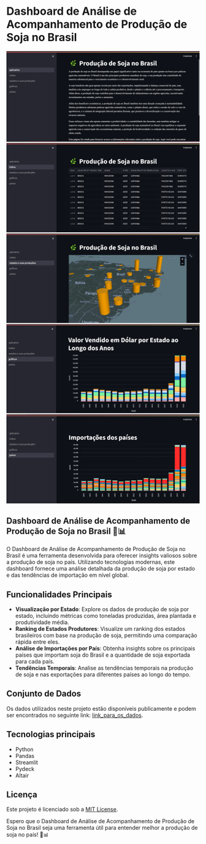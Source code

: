 # Dashboard de Análise de Acompanhamento de Produção de Soja no Brasil

![Dashboard de Análise de Acompanhamento de Produção de Soja no Brasil](./assets/text.png)
![Dashboard de Análise de Acompanhamento de Produção de Soja no Brasil](./assets/tabela.png)
![Dashboard de Análise de Acompanhamento de Produção de Soja no Brasil](./assets/brasil.png)
![Dashboard de Análise de Acompanhamento de Produção de Soja no Brasil](./assets/dolar_states.png)
![Dashboard de Análise de Acompanhamento de Produção de Soja no Brasil](./assets/import_countries.png)

## Dashboard de Análise de Acompanhamento de Produção de Soja no Brasil 🌱📊

O Dashboard de Análise de Acompanhamento de Produção de Soja no Brasil é uma ferramenta desenvolvida para oferecer insights valiosos sobre a produção de soja no país. Utilizando tecnologias modernas, este dashboard fornece uma análise detalhada da produção de soja por estado e das tendências de importação em nível global.

## Funcionalidades Principais

- **Visualização por Estado**: Explore os dados de produção de soja por estado, incluindo métricas como toneladas produzidas, área plantada e produtividade média.
- **Ranking de Estados Produtores**: Visualize um ranking dos estados brasileiros com base na produção de soja, permitindo uma comparação rápida entre eles.
- **Análise de Importações por País**: Obtenha insights sobre os principais países que importam soja do Brasil e a quantidade de soja exportada para cada país.
- **Tendências Temporais**: Analise as tendências temporais na produção de soja e nas exportações para diferentes países ao longo do tempo.

## Conjunto de Dados

Os dados utilizados neste projeto estão disponíveis publicamente e podem ser encontrados no seguinte link: [link_para_os_dados](https://www.kaggle.com/datasets/cleytoncandeira/trase-brazil-soy).

## Tecnologias principais
- Python
- Pandas
- Streamlit
- Pydeck
- Altair

## Licença

Este projeto é licenciado sob a [MIT License](LICENSE).

Espero que o Dashboard de Análise de Acompanhamento de Produção de Soja no Brasil seja uma ferramenta útil para entender melhor a produção de soja no país! 🌱📊

